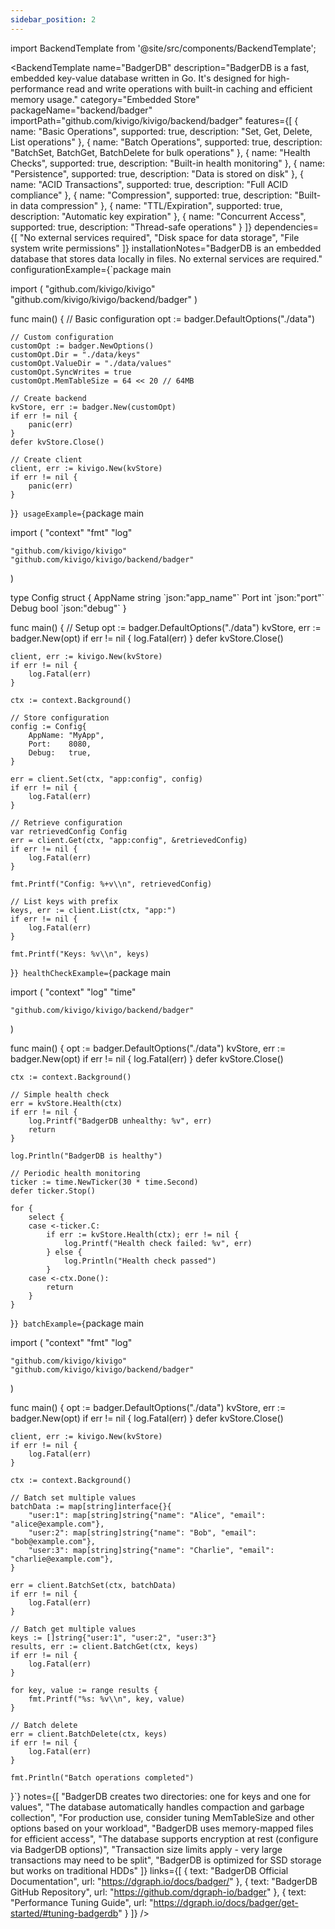```yaml
---
sidebar_position: 2
---
```


import BackendTemplate from '@site/src/components/BackendTemplate';

<BackendTemplate
  name="BadgerDB"
  description="BadgerDB is a fast, embedded key-value database written in Go. It's designed for high-performance read and write operations with built-in caching and efficient memory usage."
  category="Embedded Store"
  packageName="backend/badger"
  importPath="github.com/kivigo/kivigo/backend/badger"
  features={[
    { name: "Basic Operations", supported: true, description: "Set, Get, Delete, List operations" },
    { name: "Batch Operations", supported: true, description: "BatchSet, BatchGet, BatchDelete for bulk operations" },
    { name: "Health Checks", supported: true, description: "Built-in health monitoring" },
    { name: "Persistence", supported: true, description: "Data is stored on disk" },
    { name: "ACID Transactions", supported: true, description: "Full ACID compliance" },
    { name: "Compression", supported: true, description: "Built-in data compression" },
    { name: "TTL/Expiration", supported: true, description: "Automatic key expiration" },
    { name: "Concurrent Access", supported: true, description: "Thread-safe operations" }
  ]}
  dependencies={[
    "No external services required",
    "Disk space for data storage",
    "File system write permissions"
  ]}
  installationNotes="BadgerDB is an embedded database that stores data locally in files. No external services are required."
  configurationExample={`package main

import (
    "github.com/kivigo/kivigo"
    "github.com/kivigo/kivigo/backend/badger"
)

func main() {
    // Basic configuration
    opt := badger.DefaultOptions("./data")

    // Custom configuration
    customOpt := badger.NewOptions()
    customOpt.Dir = "./data/keys"
    customOpt.ValueDir = "./data/values"
    customOpt.SyncWrites = true
    customOpt.MemTableSize = 64 << 20 // 64MB
    
    // Create backend
    kvStore, err := badger.New(customOpt)
    if err != nil {
        panic(err)
    }
    defer kvStore.Close()
    
    // Create client
    client, err := kivigo.New(kvStore)
    if err != nil {
        panic(err)
    }
}`}
  usageExample={`package main

import (
    "context"
    "fmt"
    "log"

    "github.com/kivigo/kivigo"
    "github.com/kivigo/kivigo/backend/badger"
)

type Config struct {
    AppName string \`json:"app_name"\`
    Port    int    \`json:"port"\`
    Debug   bool   \`json:"debug"\`
}

func main() {
    // Setup
    opt := badger.DefaultOptions("./data")
    kvStore, err := badger.New(opt)
    if err != nil {
        log.Fatal(err)
    }
    defer kvStore.Close()

    client, err := kivigo.New(kvStore)
    if err != nil {
        log.Fatal(err)
    }
    
    ctx := context.Background()
    
    // Store configuration
    config := Config{
        AppName: "MyApp",
        Port:    8080,
        Debug:   true,
    }
    
    err = client.Set(ctx, "app:config", config)
    if err != nil {
        log.Fatal(err)
    }
    
    // Retrieve configuration
    var retrievedConfig Config
    err = client.Get(ctx, "app:config", &retrievedConfig)
    if err != nil {
        log.Fatal(err)
    }
    
    fmt.Printf("Config: %+v\\n", retrievedConfig)
    
    // List keys with prefix
    keys, err := client.List(ctx, "app:")
    if err != nil {
        log.Fatal(err)
    }
    
    fmt.Printf("Keys: %v\\n", keys)
}`}
  healthCheckExample={`package main

import (
    "context"
    "log"
    "time"

    "github.com/kivigo/kivigo/backend/badger"
)

func main() {
    opt := badger.DefaultOptions("./data")
    kvStore, err := badger.New(opt)
    if err != nil {
        log.Fatal(err)
    }
    defer kvStore.Close()

    ctx := context.Background()
    
    // Simple health check
    err = kvStore.Health(ctx)
    if err != nil {
        log.Printf("BadgerDB unhealthy: %v", err)
        return
    }
    
    log.Println("BadgerDB is healthy")
    
    // Periodic health monitoring
    ticker := time.NewTicker(30 * time.Second)
    defer ticker.Stop()
    
    for {
        select {
        case <-ticker.C:
            if err := kvStore.Health(ctx); err != nil {
                log.Printf("Health check failed: %v", err)
            } else {
                log.Println("Health check passed")
            }
        case <-ctx.Done():
            return
        }
    }
}`}
  batchExample={`package main

import (
    "context"
    "fmt"
    "log"

    "github.com/kivigo/kivigo"
    "github.com/kivigo/kivigo/backend/badger"
)

func main() {
    opt := badger.DefaultOptions("./data")
    kvStore, err := badger.New(opt)
    if err != nil {
        log.Fatal(err)
    }
    defer kvStore.Close()

    client, err := kivigo.New(kvStore)
    if err != nil {
        log.Fatal(err)
    }
    
    ctx := context.Background()
    
    // Batch set multiple values
    batchData := map[string]interface{}{
        "user:1": map[string]string{"name": "Alice", "email": "alice@example.com"},
        "user:2": map[string]string{"name": "Bob", "email": "bob@example.com"},
        "user:3": map[string]string{"name": "Charlie", "email": "charlie@example.com"},
    }
    
    err = client.BatchSet(ctx, batchData)
    if err != nil {
        log.Fatal(err)
    }
    
    // Batch get multiple values
    keys := []string{"user:1", "user:2", "user:3"}
    results, err := client.BatchGet(ctx, keys)
    if err != nil {
        log.Fatal(err)
    }
    
    for key, value := range results {
        fmt.Printf("%s: %v\\n", key, value)
    }
    
    // Batch delete
    err = client.BatchDelete(ctx, keys)
    if err != nil {
        log.Fatal(err)
    }
    
    fmt.Println("Batch operations completed")
}`}
  notes={[
    "BadgerDB creates two directories: one for keys and one for values",
    "The database automatically handles compaction and garbage collection",
    "For production use, consider tuning MemTableSize and other options based on your workload",
    "BadgerDB uses memory-mapped files for efficient access",
    "The database supports encryption at rest (configure via BadgerDB options)",
    "Transaction size limits apply - very large transactions may need to be split",
    "BadgerDB is optimized for SSD storage but works on traditional HDDs"
  ]}
  links={[
    { text: "BadgerDB Official Documentation", url: "https://dgraph.io/docs/badger/" },
    { text: "BadgerDB GitHub Repository", url: "https://github.com/dgraph-io/badger" },
    { text: "Performance Tuning Guide", url: "https://dgraph.io/docs/badger/get-started/#tuning-badgerdb" }
  ]}
/>
